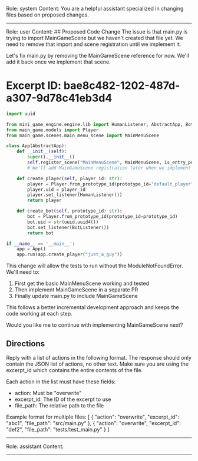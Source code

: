Role: system
Content: You are a helpful assistant specialized in changing files based on proposed changes.
__________________
Role: user
Content: ## Proposed Code Change
The issue is that main.py is trying to import MainGameScene but we haven't created that file yet. We need to remove that import and scene registration until we implement it.

Let's fix main.py by removing the MainGameScene reference for now. We'll add it back once we implement that scene.

# Excerpt ID: bae8c482-1202-487d-a307-9d78c41eb3d4
```python main_game/main.py
import uuid

from mini_game_engine.engine.lib import HumanListener, AbstractApp, BotListener
from main_game.models import Player
from main_game.scenes.main_menu_scene import MainMenuScene

class App(AbstractApp):
    def __init__(self):
        super().__init__()
        self.register_scene("MainMenuScene", MainMenuScene, is_entry_point=True)
        # We'll add MainGameScene registration later when we implement it

    def create_player(self, player_id: str):
        player = Player.from_prototype_id(prototype_id="default_player")
        player.uid = player_id
        player.set_listener(HumanListener())
        return player

    def create_bot(self, prototype_id: str):
        bot = Player.from_prototype_id(prototype_id=prototype_id)
        bot.uid = str(uuid.uuid4())
        bot.set_listener(BotListener())
        return bot

if __name__ == '__main__':
    app = App()
    app.run(app.create_player("just_a_guy"))
```

This change will allow the tests to run without the ModuleNotFoundError. We'll need to:

1. First get the basic MainMenuScene working and tested
2. Then implement MainGameScene in a separate PR
3. Finally update main.py to include MainGameScene

This follows a better incremental development approach and keeps the code working at each step.

Would you like me to continue with implementing MainGameScene next?

## Directions
Reply with a list of actions in the following format. The response should only contain the JSON list of actions, no other text.
Make sure you are using the excerpt_id which contains the entire contents of the file.

Each action in the list must have these fields:
- action: Must be "overwrite"
- excerpt_id: The ID of the excerpt to use
- file_path: The relative path to the file

Example format for multiple files:
[
    {
        "action": "overwrite",
        "excerpt_id": "abc1",
        "file_path": "src/main.py"
    },
    {
        "action": "overwrite",
        "excerpt_id": "def2",
        "file_path": "tests/test_main.py"
    }
]
__________________
Role: assistant
Content: 
__________________
